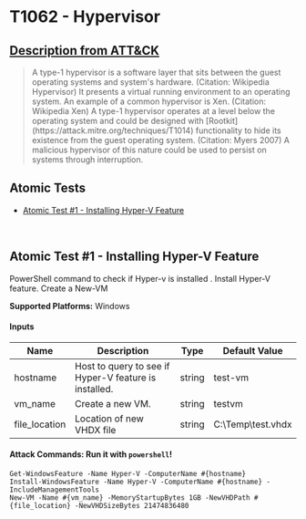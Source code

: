 # T1062 - Hypervisor
## [Description from ATT&CK](https://attack.mitre.org/wiki/Technique/T1062)
<blockquote>A type-1 hypervisor is a software layer that sits between the guest operating systems and system's hardware. (Citation: Wikipedia Hypervisor) It presents a virtual running environment to an operating system. An example of a common hypervisor is Xen. (Citation: Wikipedia Xen) A type-1 hypervisor operates at a level below the operating system and could be designed with [Rootkit](https://attack.mitre.org/techniques/T1014) functionality to hide its existence from the guest operating system. (Citation: Myers 2007) A malicious hypervisor of this nature could be used to persist on systems through interruption.</blockquote>

## Atomic Tests

- [Atomic Test #1 - Installing Hyper-V Feature](#atomic-test-1---installing-hyper-v-feature)


<br/>

## Atomic Test #1 - Installing Hyper-V Feature
PowerShell command to check if Hyper-v is installed .
Install Hyper-V feature.
Create a New-VM

**Supported Platforms:** Windows


#### Inputs
| Name | Description | Type | Default Value | 
|------|-------------|------|---------------|
| hostname | Host to query to see if Hyper-V feature is installed. | string | test-vm|
| vm_name | Create a new VM. | string | testvm|
| file_location | Location of new VHDX file | string | C:\Temp\test.vhdx|


#### Attack Commands: Run it with `powershell`! 
```
Get-WindowsFeature -Name Hyper-V -ComputerName #{hostname}
Install-WindowsFeature -Name Hyper-V -ComputerName #{hostname} -IncludeManagementTools
New-VM -Name #{vm_name} -MemoryStartupBytes 1GB -NewVHDPath #{file_location} -NewVHDSizeBytes 21474836480
```





<br/>
